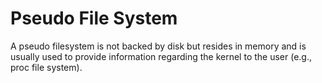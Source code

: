 # Pseudo File System

A pseudo filesystem is not backed by disk but resides in memory and is usually
used to provide information regarding the kernel to the user (e.g., proc file
system).
